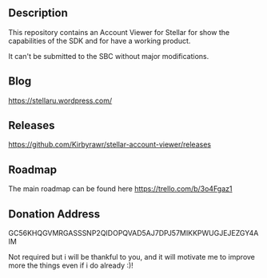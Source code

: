 Description
---------------
This repository contains an Account Viewer for Stellar for show the capabilities of the SDK and for have a working product.

It can't be submitted to the SBC without major modifications.

Blog
--------------
https://stellaru.wordpress.com/

Releases
--------------
https://github.com/Kirbyrawr/stellar-account-viewer/releases

Roadmap
--------------
The main roadmap can be found here
https://trello.com/b/3o4Fgaz1

Donation Address
--------------
GC56KHQGVMRGASSSNP2QIDOPQVAD5AJ7DPJ57MIKKPWUGJEJEZGY4AIM

Not required but i will be thankful to you, and it will motivate me to improve more the things even if i do already :)!
